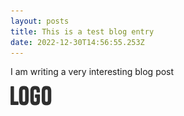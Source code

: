 ```yaml
---
layout: posts
title: This is a test blog entry
date: 2022-12-30T14:56:55.253Z
---
```

I am writing a very interesting blog post



![This is the alt text](/assets/uploads/logo.png "This is the title")